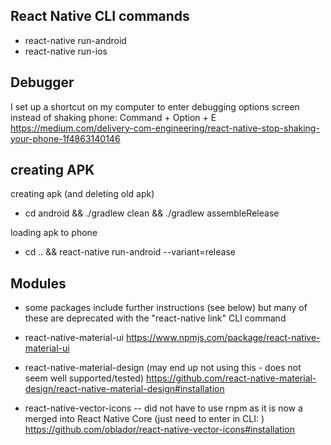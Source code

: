 ## React Native CLI commands
- react-native run-android
- react-native run-ios

## Debugger
I set up a shortcut on my computer to enter debugging options screen instead of shaking phone:  Command + Option + E
https://medium.com/delivery-com-engineering/react-native-stop-shaking-your-phone-1f4863140146

## creating APK
creating apk (and deleting old apk)
- cd android && ./gradlew clean && ./gradlew assembleRelease

loading apk to phone
- cd .. && react-native run-android --variant=release


## Modules
- some packages include further instructions (see below) but many of these are
deprecated with the "react-native link" CLI command

- react-native-material-ui
https://www.npmjs.com/package/react-native-material-ui

- react-native-material-design (may end up not using this - does not seem well supported/tested)
https://github.com/react-native-material-design/react-native-material-design#installation


- react-native-vector-icons
   -- did not have to use rnpm as it is now a merged into React Native Core
   (just need to enter in CLI: <react-native link>)
https://github.com/oblador/react-native-vector-icons#installation
